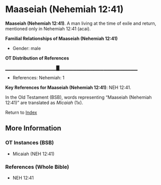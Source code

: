 # Maaseiah (Nehemiah 12:41)
**Maaseiah (Nehemiah 12:41)**. 
A man living at the time of exile and return, mentioned only in Nehemiah 12:41 (acai). 




**Familial Relationships of Maaseiah (Nehemiah 12:41)**


* Gender: male


**OT Distribution of References**

▁▁▁▁▁▁▁▁▁▁▁▁▁▁▁█▁▁▁▁▁▁▁▁▁▁▁▁▁▁▁▁▁▁▁▁▁▁▁
* References: Nehemiah: 1



**Key References for Maaseiah (Nehemiah 12:41)**: 
NEH 12:41. 


In the Old Testament (BSB), words representing “Maaseiah (Nehemiah 12:41)” are translated as 
*Micaiah* (1x). 




Return to [Index](00-Index.md)

## More Information

### OT Instances (BSB)

* Micaiah (NEH 12:41)



### References (Whole Bible)

* NEH 12:41



